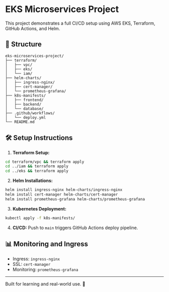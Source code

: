 # EKS Microservices Project

This project demonstrates a full CI/CD setup using AWS EKS, Terraform, GitHub Actions, and Helm.

## 🔧 Structure

```
eks-microservices-project/
├── terraform/
│   ├── vpc/
│   ├── eks/
│   └── iam/
├── helm-charts/
│   ├── ingress-nginx/
│   ├── cert-manager/
│   └── prometheus-grafana/
├── k8s-manifests/
│   ├── frontend/
│   ├── backend/
│   └── database/
├── .github/workflows/
│   └── deploy.yml
└── README.md
```

## 🛠 Setup Instructions

1. **Terraform Setup:**
```bash
cd terraform/vpc && terraform apply
cd ../iam && terraform apply
cd ../eks && terraform apply
```

2. **Helm Installations:**
```bash
helm install ingress-nginx helm-charts/ingress-nginx
helm install cert-manager helm-charts/cert-manager
helm install prometheus-grafana helm-charts/prometheus-grafana
```

3. **Kubernetes Deployment:**
```bash
kubectl apply -f k8s-manifests/
```

4. **CI/CD:**
Push to `main` triggers GitHub Actions deploy pipeline.

## 📊 Monitoring and Ingress

- Ingress: `ingress-nginx`
- SSL: `cert-manager`
- Monitoring: `prometheus-grafana`

---

Built for learning and real-world use. 🚀
